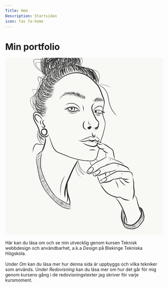 ```yaml
---
Title: Hem
Description: Startsidan
icon: fas fa-home
---
```


Min portfolio
==========================

<img class="logo-img" src="assets/img/logo.png" alt="Logga klno20"/>


Här kan du läsa om och se min utvecklig genom kursen Teknisk webbdesign och användbarhet, a.k.a *Design* på Blekinge Tekniska Högskola.  
<br>
Under _Om_ kan du läsa mer hur denna sida är uppbyggs och vilka tekniker som används. Under _Redovisning_ kan du läsa mer om hur det går för mig genom kursens gång i de redovisningstexter jag skriver för varje kursmoment.
